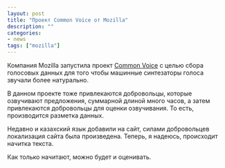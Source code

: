```yaml
---
layout: post
title: "Проект Common Voice от Mozilla"
description: ""
categories:
- news
tags: ["mozilla"]
---
```


Компания Mozilla запустила проект [Common Voice](https://voice.mozilla.org/kk) с целью сбора голосовых данных для того чтобы машинные синтезаторы голоса звучали более натурально.

В данном проекте тоже привлекаются добровольцы, которые озвучивают предложения, суммарной длиной много часов, а затем привлекаются добровольцы для оценки озвучивания. То есть, производится разметка данных.

Недавно и казахский язык добавили на сайт, силами добровольцев локализация сайта была произведена. Теперь, я надеюсь, происходит начитка текста.

Как только начитают, можно будет и оценивать.
